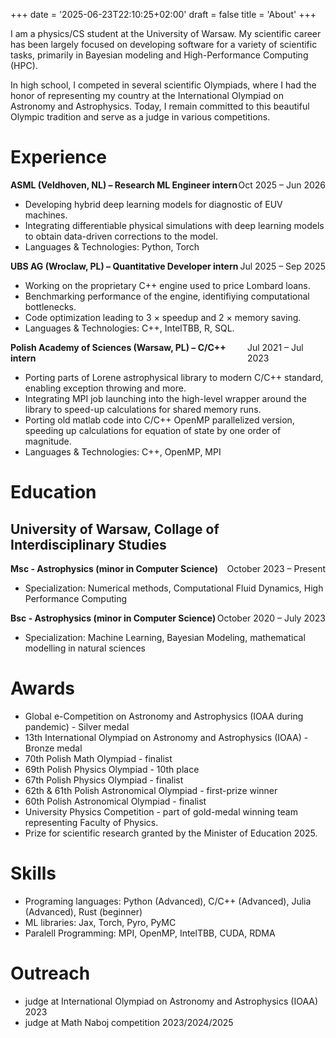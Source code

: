 +++
date = '2025-06-23T22:10:25+02:00'
draft = false
title = 'About'
+++

I am a physics/CS student at the University of Warsaw. My scientific career has been
largely focused on developing software for a variety of scientific tasks, primarily in Bayesian modeling and High-Performance Computing (HPC).

In high school, I competed in several scientific Olympiads, where I had the honor of
representing my country at the International Olympiad on Astronomy and Astrophysics.
Today, I remain committed to this beautiful Olympic tradition and serve as a judge
in various competitions.

Experience
==========

<div style="display: flex; justify-content: space-between;">
  <span><strong>ASML (Veldhoven, NL) – Research ML Engineer intern</strong></span>
  <span>Oct 2025 – Jun 2026</span>
</div>

- Developing hybrid deep learning models for diagnostic of EUV machines.
- Integrating differentiable physical simulations with deep learning models to obtain
data-driven corrections to the model.
- Languages & Technologies: Python, Torch

<div style="display: flex; justify-content: space-between;">
  <span><strong>UBS AG (Wroclaw, PL) – Quantitative Developer intern</strong></span>
  <span>Jul 2025 – Sep 2025</span>
</div>

- Working on the proprietary C++ engine used to price Lombard loans.
- Benchmarking performance of the engine, identifiying computational bottlenecks.
- Code optimization leading to 3 $\times$ speedup and 2 $\times$ memory saving.
- Languages & Technologies: C++, IntelTBB, R, SQL.


<div style="display: flex; justify-content: space-between;">
  <span><strong>Polish Academy of Sciences (Warsaw, PL) – C/C++ intern </strong></span>
  <span>Jul 2021 – Jul 2023</span>
</div>

- Porting parts of Lorene astrophysical library to modern C/C++ standard,
enabling exception throwing and more.
- Integrating MPI job launching into the high-level wrapper around the library to speed-up
calculations for shared memory runs.
- Porting old matlab code into C/C++ OpenMP parallelized version, speeding up calculations
for equation of state by one order of magnitude.
- Languages & Technologies: C++, OpenMP, MPI


Education
=========

## University of Warsaw, Collage of Interdisciplinary Studies

<div style="display: flex; justify-content: space-between;">
  <span><strong>Msc - Astrophysics (minor in Computer Science)</strong></span>
  <span>October 2023 – Present</span>
</div>

- Specialization: Numerical methods, Computational Fluid Dynamics, High Performance Computing

<div style="display: flex; justify-content: space-between;">
  <span><strong>Bsc - Astrophysics (minor in Computer Science)</strong></span>
  <span>October 2020 – July 2023</span>
</div>

- Specialization: Machine Learning, Bayesian Modeling, mathematical modelling in natural sciences



Awards
======
- Global e-Competition on Astronomy and Astrophysics (IOAA during pandemic) - Silver medal
- 13th International Olympiad on Astronomy and Astrophysics (IOAA) - Bronze medal
- 70th Polish Math Olympiad - finalist
- 69th Polish Physics Olympiad - 10th place
- 67th Polish Physics Olympiad - finalist
- 62th & 61th Polish Astronomical Olympiad - first-prize winner
- 60th Polish Astronomical Olympiad - finalist
- University Physics Competition - part of gold-medal winning team representing Faculty of Physics.
- Prize for scientific research granted by the Minister of Education 2025.

Skills
======
- Programing languages: Python (Advanced), C/C++ (Advanced), Julia (Advanced), Rust (beginner)
- ML libraries: Jax, Torch, Pyro, PyMC
- Paralell Programming: MPI, OpenMP, IntelTBB, CUDA, RDMA

Outreach
======
- judge at International Olympiad on Astronomy and Astrophysics (IOAA) 2023
- judge at Math Naboj competition 2023/2024/2025

